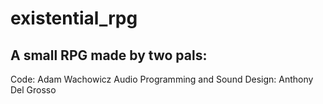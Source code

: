 # existential_rpg
## A small RPG made by two pals:
 Code: Adam Wachowicz
 Audio Programming and Sound Design: Anthony Del Grosso
 
